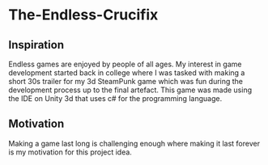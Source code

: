 # The-Endless-Crucifix

## Inspiration 
Endless games are enjoyed by people of all ages. My interest in game development started back in 
college where I was tasked with making a short 30s trailer for my 3d SteamPunk game which was fun 
during the development process up to the final artefact. This game was made using the IDE on Unity 
3d that uses c# for the programming language.

## Motivation
Making a game last long is challenging enough where making it last forever is my motivation for this 
project idea.  

